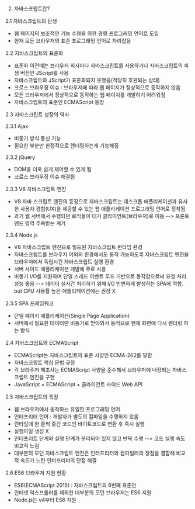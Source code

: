 2. 자바스크립트란?

2.1 자바스크립트의 탄생
- 웹 페이지의 보조적인 기능 수행을 위한 경량 프로그래밍 언어로 도입
- 현재 모든 브라우저의 표준 프로그래밍 언어로 자리잡음

2.2 자바스크립트의 표준화
- 표준화 이전에는 브라우저 회사마다 자바스크립트를 사용하거나 자바스크립트의 파생 버전인 JScript를 사용
- 자바스크립트와 JScript가 표준화되지 못했음(적당히 호환되는 상태)
- 크로스 브라우징 이슈 : 브라우저에 따라 웹 페이지가 정상적으로 동작하지 않음
- 모든 브라우저에서 정상적으로 동작하는 웹 페이지를 개발하기 어려워짐
- 자바스크립트의 표준인 ECMAScript 등장

2.3 자바스크립트 성장의 역사

2.3.1 Ajax
- 비동기 방식 통신 기능
- 필요한 부분만 한정적으로 렌더링하는게 가능해짐

2.3.2 jQuery
- DOM을 더욱 쉽게 제어할 수 있게 됨
- 크로스 브라우징 이슈 해결됨

2.3.3 V8 자바스크립트 엔진
- V8 자바 스크립트 엔진의 등장으로 자바스크립트는 데스크톱 애플리케이션과 유사한 사용자 경험(UX)을 제공할 수 있는 웹 애플리케이션 프로그래밍 언어로 정착됨
- 과거 웹 서버에서 수행되던 로직들이 대거 클라이언트(브라우저)로 이동
	--> 프론트엔드 영역 주목받는 계기

2.3.4 Node.js
- V8 자바스크립트 엔진으로 빌드된 자바스크립트 런타임 환경
- 자바스크립트를 브라우저 이외의 환경에서도 동작 가능하도록 자바스크립트 엔진을 브라우저에서 독립시킨 자바스크립트 실행 환경
- 서버 사이드 애플리케이션 개발에 주로 사용
- 비동기 I/O를 지원하며 단일 스레드 이벤트 루프 기반으로 동작함으로써 요청 처리 성능 좋음
--> 데이터 실시간 처리하기 위해 I/O 빈번하게 발생하는 SPA에 적합.
	but CPU 사용률 높은 애플리케이션에는 권장 X

2.3.5 SPA 프레임워크
- 단일 페이지 애플리케이션(Single Page Application)
- 서버에서 필요한 데이터만 비동기로 받아와서 동적으로 현재 화면에 다시 렌더링 하는 방식

2.4 자바스크립트와 ECMAScript
- ECMAScript는 자바스크립트의 표준 사양인 ECMA-262를 말함
- 자바스크립트 핵심 문법 규정
- 각 브라주저 제조사는 ECMAScript 사양을 준수해서 브라우저에 내장되는 자바스크립트 엔진을 구현
- JavaScript = ECMAScript + 클라이언트 사이드 Web API

2.5 자바스크립트의 특징
- 웹 브라우저에서 동작하는 유일한 프로그래밍 언어
- 인터프리터 언어 : 개발자가 별도의 컴파일을 수행하지 않음
- 런타임에 한 줄씩 중간 코드인 바이트코드로 변환 후 즉시 실행
- 실행파일 생성 X
- 인터프리트 단계와 실행 단계가 분리되어 있지 않고 반복 수행
	--> 코드 실행 속도 비교적 느림
- 대부분의 모던 자바스크립트 엔진은 인터프리터와 컴파일러의 장점을 결합해 비교적 속도가 느린 인터프리터의 단점 해결

2.6 ES6 브라우저 지원 현황
- ES6(ECMAScript 2015) : 자바스크립트의 6번째 표준안
- 인터넷 익스프롤러를 제외한 대부분의 모던 브라우저는 ES6 지원
- Node.js는 v4부터 ES6 지원
